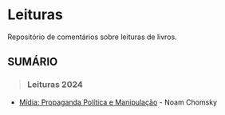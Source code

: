 # Leituras
Repositório de comentários sobre leituras de livros.

## SUMÁRIO

> ### Leituras 2024
* [Mídia: Propaganda Política e Manipulação](livros-2024/midia-propaganda-politica-e-manipulacao.md) - Noam Chomsky